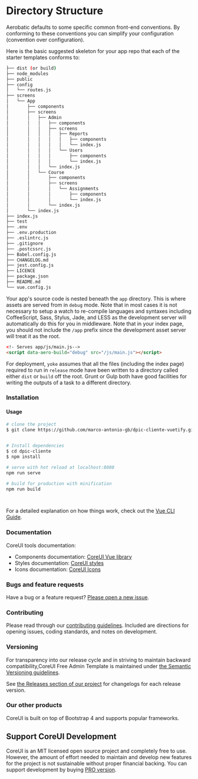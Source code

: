 

# Directory Structure

Aerobatic defaults to some specific common front-end conventions. By conforming to these conventions you can simplify your configuration (convention over configuration).

Here is the basic suggested skeleton for your app repo that each of the starter templates conforms to:

```bash
├── dist (or build)
├── node_modules
├── public
├── config
│   └── routes.js
├── screens
│   └── App
│       ├── components
│       ├── screens
│       │   ├── Admin
│       │   │   ├── components
│       │   │   ├── screens
│       │   │   │   ├── Reports
│       │   │   │   │   ├── components
│       │   │   │   │   └── index.js
│       │   │   │   └── Users
│       │   │   │       ├── components
│       │   │   │       └── index.js
│       │   │   └── index.js
│       │   └── Course
│       │       ├── components
│       │       ├── screens
│       │       │   └── Assignments
│       │       │       ├── components
│       │       │       └── index.js
│       │       └── index.js
│       └── index.js
├── index.js
├── test
├── .env
├── .env.production
├── .eslintrc.js
├── .gitignore
├── .postcssrc.js
├── Babel.config.js
├── CHANGELOG.md
├── jest.config.js
├── LICENCE
├── package.json
├── README.md
└── vue.config.js
```

Your app's source code is nested beneath the `app` directory. This is where assets are served from in `debug` mode. Note that in most cases it is not necessary to setup a watch to re-compile languages and syntaxes including CoffeeScript, Sass, Stylus, Jade, and LESS as the development server will automatically do this for you in middleware. Note that in your index page, you should not include the `/app` prefix since the development asset server will treat it as the root.

```html
<!- Serves app/js/main.js-->
<script data-aero-build="debug" src="/js/main.js"></script>
```

For deployment, `yoke` assumes that all the files (including the index page) required to run in `release` mode have been written to a directory called either `dist` or `build` off the root. Grunt or Gulp both have good facilities for writing the outputs of a task to a different directory.

### Installation



#### Usage

``` bash
# clone the project 
$ git clone https://github.com/marco-antonio-gb/dpic-cliente-vuetify.git
 

# Install dependencies
$ cd dpic-cliente
$ npm install

# serve with hot reload at localhost:8080
npm run serve

# build for production with minification
npm run build

 

```

For a detailed explanation on how things work, check out the [Vue CLI Guide](https://cli.vuejs.org/guide/).

### Documentation

CoreUI tools documentation:

- Components documentation: [CoreUI Vue library](https://coreui.io/vue/docs)
- Styles documentation: [CoreUI styles](https://coreui.io/docs/3.0-beta/)
- Icons documentation: [CoreUI Icons](http://coreui.io/icons)

### Bugs and feature requests

Have a bug or a feature request? [Please open a new issue](https://github.com/coreui/coreui-free-vue-admin-template/issues).

### Contributing

Please read through our [contributing guidelines](https://github.com/coreui/coreui-free-vue-admin-template/blob/master/.github/CONTRIBUTING.md). Included are directions for opening issues, coding standards, and notes on development.

### Versioning

For transparency into our release cycle and in striving to maintain backward compatibility,CoreUI Free Admin Template is maintained under [the Semantic Versioning guidelines](http://semver.org/).

See [the Releases section of our project](https://github.com/coreui/coreui-free-vue-admin-template/releases) for changelogs for each release version.

### Our other products

CoreUI is built on top of Bootstrap 4 and supports popular frameworks.

## Support CoreUI Development

CoreUI is an MIT licensed open source project and completely free to use. However, the amount of effort needed to maintain and develop new features for the project is not sustainable without proper financial backing. You can support development by buying [PRO version](https://coreui.io/pro/).
